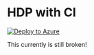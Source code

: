 # HDP with CI 
[![Deploy to Azure](http://azuredeploy.net/deploybutton.png)](https://azuredeploy.net/)


This currently is still broken!
